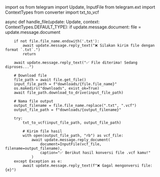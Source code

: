 import os
from telegram import Update, InputFile
from telegram.ext import ContextTypes
from converter import txt_to_vcf

async def handle_file(update: Update, context: ContextTypes.DEFAULT_TYPE):
    if update.message.document:
        file = update.message.document

        if not file.file_name.endswith('.txt'):
            await update.message.reply_text("❌ Silakan kirim file dengan format `.txt`.")
            return

        await update.message.reply_text("✅ File diterima! Sedang diproses...")

        # Download file
        file_path = await file.get_file()
        input_file_path = f"downloads/{file.file_name}"
        os.makedirs("downloads", exist_ok=True)
        await file_path.download_to_drive(input_file_path)

        # Nama file output
        output_filename = file.file_name.replace(".txt", ".vcf")
        output_file_path = f"downloads/{output_filename}"

        try:
            txt_to_vcf(input_file_path, output_file_path)

            # Kirim file hasil
            with open(output_file_path, "rb") as vcf_file:
                await update.message.reply_document(
                    document=InputFile(vcf_file, filename=output_filename),
                    caption="✅ Berikut hasil konversi file .vcf kamu!"
                )
        except Exception as e:
            await update.message.reply_text(f"❌ Gagal mengonversi file: {e}")

